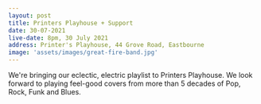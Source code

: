```yaml
---
layout: post
title: Printers Playhouse + Support
date: 30-07-2021
live-date: 8pm, 30 July 2021
address: Printer's Playhouse, 44 Grove Road, Eastbourne
image: 'assets/images/great-fire-band.jpg'
---
```


We're bringing our eclectic, electric playlist to Printers Playhouse. We look forward to playing feel-good covers from more than 5 decades of Pop, Rock, Funk and Blues.